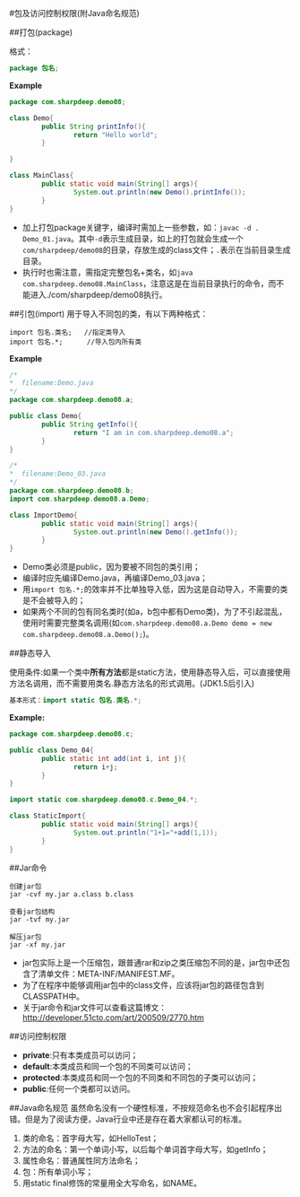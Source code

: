 ﻿#包及访问控制权限(附Java命名规范)

##打包(package)

格式：
```java
package 包名;
```
**Example**
```java
package com.sharpdeep.demo08;

class Demo{
        public String printInfo(){
                return "Hello world";
        }

}

class MainClass{
        public static void main(String[] args){
                System.out.println(new Demo().printInfo());
        }
}
```

- 加上打包package关键字，编译时需加上一些参数，如：`javac -d . Demo_01.java`。其中`-d`表示生成目录，如上的打包就会生成一个`com/sharpdeep/demo08`的目录，存放生成的class文件；`.`表示在当前目录生成目录。
- 执行时也需注意，需指定完整包名+类名，如`java com.sharpdeep.demo08.MainClass`，注意这是在当前目录执行的命令，而不能进入./com/sharpdeep/demo08执行。

##引包(import)
用于导入不同包的类，有以下两种格式：
```
import 包名.类名;   //指定类导入
import 包名.*;      //导入包内所有类
```
**Example**
```java
/*
*  filename:Demo.java
*/
package com.sharpdeep.demo08.a;

public class Demo{
        public String getInfo(){
                return "I am in com.sharpdeep.demo08.a";
        }
}
```
```java
/*
*  filename:Demo_03.java
*/
package com.sharpdeep.demo08.b;
import com.sharpdeep.demo08.a.Demo;

class ImportDemo{
        public static void main(String[] args){
                System.out.println(new Demo().getInfo());
        }
}
```

- Demo类必须是public，因为要被不同包的类引用；
- 编译时应先编译Demo.java，再编译Demo_03.java；
- 用`import 包名.*;`的效率并不比单独导入低，因为这是自动导入，不需要的类是不会被导入的；
- 如果两个不同的包有同名类时(如a，b包中都有Demo类)，为了不引起混乱，使用时需要完整类名调用(如`com.sharpdeep.demo08.a.Demo demo = new com.sharpdeep.demo08.a.Demo();`)。

##静态导入

使用条件:如果一个类中**所有方法**都是static方法，使用静态导入后，可以直接使用方法名调用，而不需要用类名.静态方法名的形式调用。(JDK1.5后引入)
```java
基本形式：import static 包名.类名.*;
```

**Example:**

```java
package com.sharpdeep.demo08.c;

public class Demo_04{
        public static int add(int i, int j){
                return i+j;
        }
}
```
```java
import static com.sharpdeep.demo08.c.Demo_04.*;

class StaticImport{
        public static void main(String[] args){
                System.out.println("1+1="+add(1,1));
        }
}
```

##Jar命令
```
创建jar包
jar -cvf my.jar a.class b.class

查看jar包结构
jar -tvf my.jar

解压jar包
jar -xf my.jar
```

- jar包实际上是一个压缩包，跟普通rar和zip之类压缩包不同的是，jar包中还包含了清单文件：META-INF/MANIFEST.MF。
- 为了在程序中能够调用jar包中的class文件，应该将jar包的路径包含到CLASSPATH中。
- 关于jar命令和jar文件可以查看这篇博文：http://developer.51cto.com/art/200509/2770.htm

##访问控制权限

- **private**:只有本类成员可以访问；
- **default**:本类成员和同一个包的不同类可以访问；
- **protected**:本类成员和同一个包的不同类和不同包的子类可以访问；
- **public**:任何一个类都可以访问。

##Java命名规范
虽然命名没有一个硬性标准，不按规范命名也不会引起程序出错。但是为了阅读方便，Java行业中还是存在着大家都认可的标准。

1. 类的命名：首字母大写，如HelloTest；
2. 方法的命名：第一个单词小写，以后每个单词首字母大写，如getInfo；
3. 属性命名：普通属性同方法命名；
4. 包：所有单词小写；
5. 用static final修饰的常量用全大写命名，如NAME。






